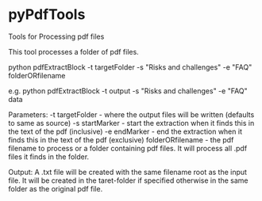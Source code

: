 # pyPdfTools
Tools for Processing pdf files

This tool processes a folder of pdf files.

python pdfExtractBlock -t targetFolder -s "Risks and challenges" -e "FAQ" folderORfilename

e.g.
python pdfExtractBlock -t output -s "Risks and challenges" -e "FAQ" data

Parameters:
-t targetFolder - where the output files will be written (defaults to same as source)
-s startMarker - start the extraction when it finds this in the text of the pdf (inclusive)
-e endMarker - end the extraction when it finds this in the text of the pdf (exclusive)
folderORfilename - the pdf filename to process or a folder containing pdf files. It will process all .pdf files it finds in the folder.

Output: 
A .txt file will be created with the same filename root as the input file. It will be created in the taret-folder if specified otherwise in the same folder as the original pdf file.


